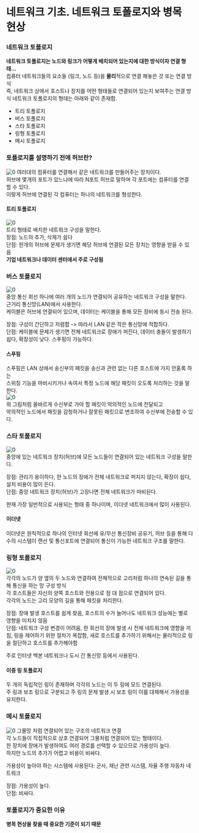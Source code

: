 # 네트워크 기초. 네트워크 토폴로지와 병목 현상 

### 네트워크 토폴로지
**네트워크 토폴로지는 노드와 링크가 어떻게 배치되어 있는지에 대한 방식이자 연결 형태...**  
컴퓨터 네트워크들의 요소들 (링크, 노드 등)을 **물리**적으로 연결 해놓은 것 또는 연결 방식  
즉, 네트워크 상에서 호스트나 장치를 어떤 형태들로 연결되어 있는지 보여주는 연결 방식
네트워크 토폴로지의 형태는 아래와 같이 존재함.  

- 트리 토폴로지
- 버스 토폴로지
- 스타 토폴로지  
- 링형 토폴로지
- 메시 토폴로지

### 토폴로지를 설명하기 전에 허브란?
![0](./images/hub.png)
여러대의 컴퓨터를 연결해서 같은 네트워크를 만들어주는 장치이다.  
허브에 몇개의 포트가 있느냐에 따라 N포트 허브로 말하며 각 포트에는 컴퓨터를 연결할 수 있다.  
이렇게 허브에 연결된 각 컴퓨터는 하나의 네트워크를 형성한다.  

#### 트리 토폴로지
![0](./images/tree-topology.png)  
트리 형태로 배치한 네트워크 구성을 말한다.    
장점: 노드의 추가, 삭제가 쉽다  
단점: 한개의 허브에 문제가 생기면 해당 허브에 연결된 모든 장치는 영향을 받을 수 있음  
**기업 네트워크나 데이터 센터에서 주로 구성됨**  

### 버스 토폴로지
![0](./images/bus_topology.png)  
중앙 통신 회선 하나에 여러 개의 노드가 연결되어 공유하는 네트워크 구성을 말한다.  
근거리 통신망(LAN)에서 사용한다.  
케이블은 허브에 연결되어 있으며, 데이터는 케이블을 통해 모든 장비에 동시 전송 된다.  

장점: 구성이 간단하고 저렴함 -> 따라서 LAN 같은 작은 통신망에 적합하다.  
단점: 케이블에 문제가 생기면 전체 네트워크로 장애가 퍼진다, 데이터 충돌이 발생하기 쉽다, 확장성이 낮다. 스푸핑이 가능하다.  
#### 스푸핑
스푸핑은 LAN 상에서 송신부의 패킷을 송신과 관련 없는 다른 호스트에 가지 안혿록 하는  
스위칭 기능을 마비시키거나 속여서 특정 노드에 해당 패킷이 오도록 처리하는 것을 말한다.  
![0](./images/spoofing.png)  
위 그림처럼 올바르게 수신부로 가야 할 패킷이 악의적인 노드에 전달되고  
악의적인 노드에서 패킷을 감청하거나 잘못된 패킷으로 변조하여 수신부에 전송할 수 있다.  

### 스타 토폴로지
![0](./images/star-topology.png)  
중앙에 있는 네트워크 장치(허브)에 모든 노드들이 연결되어 있는 네트워크 구성을 말한다.  

장점: 관리가 용이하다, 한 노드의 장애가 전체 네트워크로 퍼지지 않는다, 확장이 쉽다, 설치 비용이 많이 든다.  
단점: 중앙 네트워크 장치(허브)가 고장나면 전체 네트워크가 마비된다.  

현재 가장 일반적으로 사용되는 형태 중 하나이며, 이더넷 네트워크에서 많이 사용된다.  
#### 이더넷
이더넷은 원칙적으로 하나의 인터넷 회선에 유/무선 통신장비 공유기, 허브 등을 통해 다수의 시스템이 랜선 및 통신포트에   연결되어 통신이 가능한 네트워크 구조를 말한다.  

### 링형 토폴로지
![0](./images/ring-topology.png)  
각각의 노드가 양 옆의 두 노드와 연결하여 전체적으로 고리처럼 하나의 연속된 길을 통해 통신을 하는 망 구성 방식  
각 호스트들은 자신의 양쪽 호스트와 전용으로 점 대 점으로 연결되어 있다.  
각각의 노드는 고리 모양의 길을 통해 패킷을 처리한다.  

장점: 장애 발생 호스트를 쉽게 찾음, 호스트의 수가 늘어나도 네트워크 성능에는 별로 영향을 미치지 않음  
단점: 네트워크 구성 변경이 어려움, 한 회선의 장애 발생 시 전체 네트워크에 영향을 끼침, 링을 제어하기 위한 절차가 복잡함, 새로 호스트를 추가하기 위해서는 물리적으로 링을 절단하고 호스트를 추가해야함  

주로 인터넷 백본 네트워크나 도시 간 통신망 등에서 사용된다.

#### 이중 링 토폴로지
두 개의 독립적인 링이 존재하며 각각의 노드는 이 두 링에 모드 연결된다.  
주 링과 보조 링으로 구분되고 주 링의 문제 발생 시 보조 링이 이를 대체해서 가용성을 유지한다.  

### 메시 토폴로지
![0](./images/mesh-topology.png)
그물망 처럼 연결되어 있는 구조의 네트워크 연결  
각 노드들이 직접적으로 상호 연결되어 그물처럼 연결되어 있는 형태이다.  
한 장치에 장애가 발생하여도 여러 경로를 선택할 수 있으므로 가용성이 높다.  
하지만 노드의 추가가 어렵고 비용이 비싸다.  

가용성이 높아야 하는 시스템에 사용된다: 군사, 재난 관련 시스템, 자율 주행 자동차 네트워크

장점: 가용성이 높다.  
단점: 비싸다.  

### 토폴로지가 중요한 이유
**병목 현상을 찾을 때 중요한 기준이 되기 때문**  

